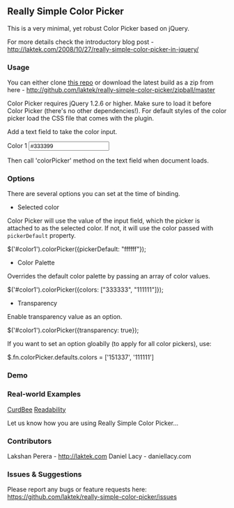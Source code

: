 ## Really Simple Color Picker 

This is a very minimal, yet robust Color Picker based on jQuery.

For more details check the introductory blog post - http://laktek.com/2008/10/27/really-simple-color-picker-in-jquery/

### Usage 

You can either clone [this repo](https://github.com/laktek/really-simple-color-picker) or download the latest build as a zip from here - http://github.com/laktek/really-simple-color-picker/zipball/master

Color Picker requires jQuery 1.2.6 or higher. Make sure to load it before Color Picker (there's no other dependencies!). 
For default styles of the color picker load the CSS file that comes with the plugin.

 <script language="javascript" type="text/javascript" src=jquery.min.js"></script>
 <script language="javascript" type="text/javascript" src="jquery.colorPicker.min.js"/></script>

 <link rel="stylesheet" href="colorPicker.css" type="text/css" />

Add a text field to take the color input.
  <div><label for="color1">Color 1</label> <input id="color1" type="text" name="color1" value="#333399" /></div>

Then call 'colorPicker' method on the text field when document loads.
<script language="javascript">
  jQuery(document).ready(function($) {
    $('#color1').colorPicker();
  }
</script>

### Options

There are several options you can set at the time of binding. 

* Selected color

Color Picker will use the value of the input field, which the picker is attached to as the selected color. If not, it will use the color passed with `pickerDefault` property.

  $('#color1').colorPicker({pickerDefault: "ffffff"});

* Color Palette 

Overrides the default color palette by passing an array of color values.

  $('#color1').colorPicker({colors: ["333333", "111111"]});

* Transparency

Enable transparency value as an option.

  $('#color1').colorPicker({transparency: true});

If you want to set an option gloablly (to apply for all color pickers), use:

  $.fn.colorPicker.defaults.colors = ['151337', '111111']

### Demo

### Real-world Examples

[CurdBee](http://demo.curdbee.com/settings/branding)
[Readability](https://www.readability.com/publishers/tools)

Let us know how you are using Really Simple Color Picker...

### Contributors

Lakshan Perera - http://laktek.com
Daniel Lacy  - daniellacy.com

### Issues & Suggestions

Please report any bugs or feature requests here:
https://github.com/laktek/really-simple-color-picker/issues

